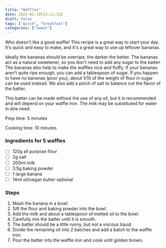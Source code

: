 ```yaml
---
title: "Waffles"
date: 2023-01-19T23:11:13Z
draft: false
tags: ["quick", "breakfast"]
categories: ["Sweet"]
---
```


Who doesn't like a good waffle! This recipe is a great way to start your day. It's quick and easy to make, and it's a great way to use up leftover bananas.

Ideally the bananas should be overripe, the darker the better. The bananas act as a natural sweetener, so you don't need to add any sugar to the batter. The bananas also help to make the waffles nice and fluffy.
If your bananas aren't quite ripe enough, you can add a tablespoon of sugar.
If you happen to have no bananas (poor you), about 1/10 of the weight of flour in sugar can be used instead.
We also add a pinch of salt to balance out the flavor of the batter. 

This batter can be made without the use of any oil, but it is recommended and will depend on your waffle iron.
The milk may be substituted for water in dire need.



<div class="recipe" id="recipe">
Prep time: 5 minutes

Cooking time: 10 minutes

### Ingredients for 5 waffles
- [ ] 120g all purpose flour
- [ ] 2g salt
- [ ] 200ml milk
- [ ] 3.5g baking powder
- [ ] 1 large banana
- [ ] 14ml oil/vegan butter optional

### Steps
1. Mash the banana in a bowl.
2. Sift the flour and baking powder into the bowl.
3. Add the milk and about a tablespoon of melted oil to the bowl.
4. Carefully mix the batter until it is smooth.
5. The batter should be a little runny, but not a viscous liquid.
6. Divide the remaining oil into 2 batches and add a batch to the waffle iron.
7. Pour the batter into the waffle iron and cook until golden brown.

</div>
